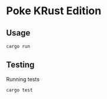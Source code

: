 # Poke KRust Edition

## Usage

```bash
cargo run
```

## Testing

Running tests

```bash
cargo test

```
